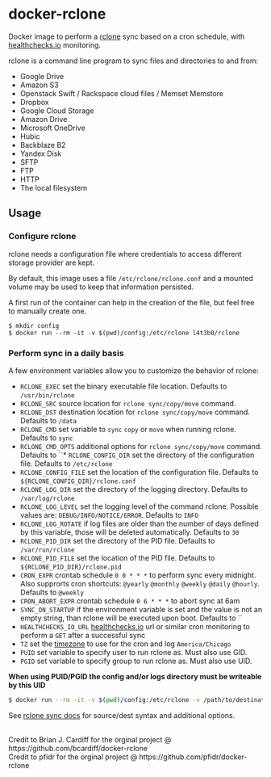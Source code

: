 # docker-rclone

Docker image to perform a [rclone](http://rclone.org) sync based on a cron schedule, with [healthchecks.io](https://healthchecks.io) monitoring.

rclone is a command line program to sync files and directories to and from:

* Google Drive
* Amazon S3
* Openstack Swift / Rackspace cloud files / Memset Memstore
* Dropbox
* Google Cloud Storage
* Amazon Drive
* Microsoft OneDrive
* Hubic
* Backblaze B2
* Yandex Disk
* SFTP
* FTP
* HTTP
* The local filesystem

## Usage

### Configure rclone

rclone needs a configuration file where credentials to access different storage
provider are kept.

By default, this image uses a file `/etc/rclone/rclone.conf` and a mounted volume may be used to keep that information persisted.

A first run of the container can help in the creation of the file, but feel free to manually create one.

```
$ mkdir config
$ docker run --rm -it -v $(pwd)/config:/etc/rclone l4t3b0/rclone
```

### Perform sync in a daily basis

A few environment variables allow you to customize the behavior of rclone:

* `RCLONE_EXEC` set the binary executable file location. Defaults to `/usr/bin/rclone`
* `RCLONE_SRC` source location for `rclone sync/copy/move` command.
* `RCLONE_DST` destination location for `rclone sync/copy/move` command. Defaults to `/data`
* `RCLONE_CMD` set variable to `sync` `copy` or `move`  when running rclone. Defaults to `sync`
* `RCLONE_CMD_OPTS` additional options for `rclone sync/copy/move` command. Defaults to ``* `RCLONE_CONFIG_DIR` set the directory of the configuration file. Defaults to `/etc/rclone`
* `RCLONE_CONFIG_FILE` set the location of the configuration file. Defaults to `${RCLONE_CONFIG_DIR}/rclone.conf`
* `RCLONE_LOG_DIR` set the directory of the logging directory. Defaults to `/var/log/rclone`
* `RCLONE_LOG_LEVEL` set the logging level of the command rclone. Possible values are: `DEBUG/INFO/NOTICE/ERROR`. Defaults to `INFO`
* `RCLONE_LOG_ROTATE` if log files are older than the number of days defined by this variable, those will be deleted automatically. Defaults to `30`
* `RCLONE_PID_DIR` set the directory of the PID file. Defaults to `/var/run/rclone`
* `RCLONE_PID_FILE` set the location of the PID file. Defaults to `${RCLONE_PID_DIR}/rclone.pid`
* `CRON_EXPR` crontab schedule `0 0 * * *` to perform sync every midnight. Also supprorts cron shortcuts: `@yearly` `@monthly` `@weekly` `@daily` `@hourly`. Defaults to `@weekly`
* `CRON_ABORT_EXPR` crontab schedule `0 6 * * *` to abort sync at 6am
* `SYNC_ON_STARTUP` if the environment variable is set and the value is not an empty string, than rclone will be executed upon boot. Defaults to ``
* `HEALTHCHECKS_IO_URL` [healthchecks.io](https://healthchecks.io) url or similar cron monitoring to perform a `GET` after a successful sync
* `TZ` set the [timezone](https://en.wikipedia.org/wiki/List_of_tz_database_time_zones) to use for the cron and log `America/Chicago`
* `PUID` set variable to specify user to run rclone as. Must also use GID.
* `PGID` set variable to specify group to run rclone as. Must also use UID.

**When using PUID/PGID the config and/or logs directory must be writeable by this UID**

```bash
$ docker run --rm -it -v $(pwd)/config:/etc/rclone -v /path/to/destination:/data -e RCLONE_SRC="onedrive:/" -e RCLONE_DST="/data" -e TZ="Europe/Budapest" -e CRON_EXPR="@daily" -e SYNC_ON_STARTUP=1 -e HEALTHCHECKS_IO_URL=https://hchk.io/hchk_uuid l4t3b0/rclone
```

See [rclone sync docs](https://rclone.org/commands/rclone_sync/) for source/dest syntax and additional options.

<br />
Credit to Brian J. Cardiff for the orginal project @ https://github.com/bcardiff/docker-rclone
<br />
Credit to pfidr for the orginal project @ https://github.com/pfidr/docker-rclone
